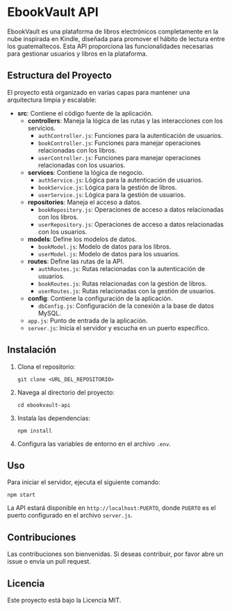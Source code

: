 # EbookVault API

EbookVault es una plataforma de libros electrónicos completamente en la nube inspirada en Kindle, diseñada para promover el hábito de lectura entre los guatemaltecos. Esta API proporciona las funcionalidades necesarias para gestionar usuarios y libros en la plataforma.

## Estructura del Proyecto

El proyecto está organizado en varias capas para mantener una arquitectura limpia y escalable:

- **src**: Contiene el código fuente de la aplicación.
  - **controllers**: Maneja la lógica de las rutas y las interacciones con los servicios.
    - `authController.js`: Funciones para la autenticación de usuarios.
    - `bookController.js`: Funciones para manejar operaciones relacionadas con los libros.
    - `userController.js`: Funciones para manejar operaciones relacionadas con los usuarios.
  - **services**: Contiene la lógica de negocio.
    - `authService.js`: Lógica para la autenticación de usuarios.
    - `bookService.js`: Lógica para la gestión de libros.
    - `userService.js`: Lógica para la gestión de usuarios.
  - **repositories**: Maneja el acceso a datos.
    - `bookRepository.js`: Operaciones de acceso a datos relacionadas con los libros.
    - `userRepository.js`: Operaciones de acceso a datos relacionadas con los usuarios.
  - **models**: Define los modelos de datos.
    - `bookModel.js`: Modelo de datos para los libros.
    - `userModel.js`: Modelo de datos para los usuarios.
  - **routes**: Define las rutas de la API.
    - `authRoutes.js`: Rutas relacionadas con la autenticación de usuarios.
    - `bookRoutes.js`: Rutas relacionadas con la gestión de libros.
    - `userRoutes.js`: Rutas relacionadas con la gestión de usuarios.
  - **config**: Contiene la configuración de la aplicación.
    - `dbConfig.js`: Configuración de la conexión a la base de datos MySQL.
  - `app.js`: Punto de entrada de la aplicación.
  - `server.js`: Inicia el servidor y escucha en un puerto específico.

## Instalación

1. Clona el repositorio:
   ```
   git clone <URL_DEL_REPOSITORIO>
   ```
2. Navega al directorio del proyecto:
   ```
   cd ebookvault-api
   ```
3. Instala las dependencias:
   ```
   npm install
   ```
4. Configura las variables de entorno en el archivo `.env`.

## Uso

Para iniciar el servidor, ejecuta el siguiente comando:
```
npm start
```

La API estará disponible en `http://localhost:PUERTO`, donde `PUERTO` es el puerto configurado en el archivo `server.js`.

## Contribuciones

Las contribuciones son bienvenidas. Si deseas contribuir, por favor abre un issue o envía un pull request.

## Licencia

Este proyecto está bajo la Licencia MIT.
